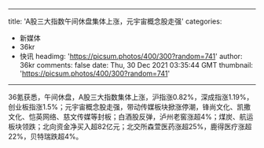 
---
title: 'A股三大指数午间休盘集体上涨，元宇宙概念股走强'
categories: 
 - 新媒体
 - 36kr
 - 快讯
headimg: 'https://picsum.photos/400/300?random=741'
author: 36kr
comments: false
date: Thu, 30 Dec 2021 03:35:44 GMT
thumbnail: 'https://picsum.photos/400/300?random=741'
---

<div>   
36氪获悉，午间休盘，A股三大指数集体上涨，沪指涨0.82%，深成指涨1.19%，创业板指涨1.5%；元宇宙概念股走强，带动传媒板块掀涨停潮，锋尚文化、凯撒文化、恺英网络、慈文传媒等封板；白酒股反弹，泸州老窖涨超4%；煤炭、航运板块领跌；北向资金净买入超82亿元；北交所森萱医药涨超25%，鹿得医疗涨超22%，贝特瑞跌超4%。  
</div>
            